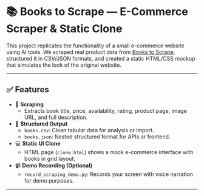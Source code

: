 # 📚 Books to Scrape — E-Commerce Scraper & Static Clone

This project replicates the functionality of a small e-commerce website using AI tools. We scraped real product data from [Books to Scrape](http://books.toscrape.com), structured it in CSV/JSON formats, and created a static HTML/CSS mockup that simulates the look of the original website.

---

## ✅ Features

- 🔎 **Scraping**
  - Extracts book title, price, availability, rating, product page, image URL, and full description.
- 📁 **Structured Output**
  - `books.csv`: Clean tabular data for analysis or import.
  - `books.json`: Nested structured format for APIs or frontend.
- 💻 **Static UI Clone**
  - HTML page (`clone.html`) shows a mock e-commerce interface with books in grid layout.
- 📹 **Demo Recording (Optional)**
  - `record_scraping_demo.py`: Records your screen with voice narration for demo purposes.

---
